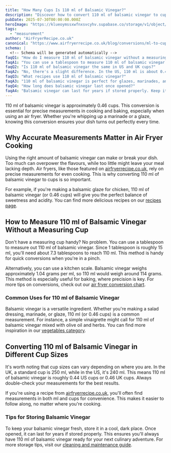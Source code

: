 ```yaml
---
title: "How Many Cups Is 110 ml of Balsamic Vinegar?"
description: "Discover how to convert 110 ml of balsamic vinegar to cups for precise cooking and baking. Perfect for air fryer recipes!"
pubDate: 2025-07-30T00:00:00.000Z
heroImage: "https://klueoymssxwfnxsvcyhv.supabase.co/storage/v1/object/public/Shmucket/how-many-cups-is-110-ml-of-balsamic-vinegar.webp"
tags:
  - "measurement"
author: "AirFryerRecipe.co.uk"
canonical: "https://www.airfryerrecipe.co.uk/blog/conversions/ml-to-cups/how-many-cups-is-110-ml-of-balsamic-vinegar"
schema: |
  <!-- Schema will be generated automatically -->
faqQ1: "How do I measure 110 ml of balsamic vinegar without a measuring cup?"
faqA1: "You can use a tablespoon to measure 110 ml of balsamic vinegar. Since 1 tablespoon is about 15 ml, you'll need approximately 7.3 tablespoons. Alternatively, a kitchen scale can help—110 ml weighs around 114 grams."
faqQ2: "Is 110 ml of balsamic vinegar the same in US and UK cups?"
faqA2: "No, there's a slight difference. In the US, 110 ml is about 0.44 cups, while in the UK, it's roughly 0.46 cups. Always check your recipe's origin to ensure accuracy, especially for air fryer dishes."
faqQ3: "What recipes use 110 ml of balsamic vinegar?"
faqA3: "110 ml of balsamic vinegar is perfect for glazes, marinades, and salad dressings. Try it in a balsamic reduction for roasted vegetables or as a base for a tangy sauce. Check out our recipes for more ideas."
faqQ4: "How long does balsamic vinegar last once opened?"
faqA4: "Balsamic vinegar can last for years if stored properly. Keep it in a cool, dark place with the lid tightly sealed. Its acidity acts as a natural preservative, making it a pantry staple."
---
```

<p>110 ml of balsamic vinegar is approximately 0.46 cups. This conversion is essential for precise measurements in cooking and baking, especially when using an air fryer. Whether you're whipping up a marinade or a glaze, knowing this conversion ensures your dish turns out perfectly every time.</p>

<h2>Why Accurate Measurements Matter in Air Fryer Cooking</h2>
<p>Using the right amount of balsamic vinegar can make or break your dish. Too much can overpower the flavours, while too little might leave your meal lacking depth. Air fryers, like those featured on <a href=https://www.airfryerrecipe.co.uk>airfryerrecipe.co.uk</a>, rely on precise measurements for even cooking. This is why converting 110 ml of balsamic vinegar to cups is so important.</p>
<p>For example, if you're making a balsamic glaze for chicken, 110 ml of balsamic vinegar (or 0.46 cups) will give you the perfect balance of sweetness and acidity. You can find more delicious recipes on our <a href=https://www.airfryerrecipe.co.uk/recipes>recipes page</a>.</p>

<h2>How to Measure 110 ml of Balsamic Vinegar Without a Measuring Cup</h2>
<p>Don't have a measuring cup handy? No problem. You can use a tablespoon to measure out 110 ml of balsamic vinegar. Since 1 tablespoon is roughly 15 ml, you'll need about 7.3 tablespoons to reach 110 ml. This method is handy for quick conversions when you're in a pinch.</p>
<p>Alternatively, you can use a kitchen scale. Balsamic vinegar weighs approximately 1.04 grams per ml, so 110 ml would weigh around 114 grams. This method is especially useful for baking, where precision is key. For more tips on conversions, check out our <a href=https://www.airfryerrecipe.co.uk/air-fryer-conversion-chart>air fryer conversion chart</a>.</p>

<h3>Common Uses for 110 ml of Balsamic Vinegar</h3>
<p>Balsamic vinegar is a versatile ingredient. Whether you're making a salad dressing, marinade, or glaze, 110 ml (or 0.46 cups) is a common measurement. For instance, a simple vinaigrette might call for 110 ml of balsamic vinegar mixed with olive oil and herbs. You can find more inspiration in our <a href=https://www.airfryerrecipe.co.uk/recipe-category/vegetables>vegetables category</a>.</p>

<h2>Converting 110 ml of Balsamic Vinegar in Different Cup Sizes</h2>
<p>It's worth noting that cup sizes can vary depending on where you are. In the UK, a standard cup is 250 ml, while in the US, it's 240 ml. This means 110 ml of balsamic vinegar is roughly 0.44 US cups or 0.46 UK cups. Always double-check your measurements for the best results.</p>
<p>If you're using a recipe from <a href=https://www.airfryerrecipe.co.uk>airfryerrecipe.co.uk</a>, you'll often find measurements in both ml and cups for convenience. This makes it easier to follow along, no matter where you're cooking.</p>

<h3>Tips for Storing Balsamic Vinegar</h3>
<p>To keep your balsamic vinegar fresh, store it in a cool, dark place. Once opened, it can last for years if stored properly. This ensures you'll always have 110 ml of balsamic vinegar ready for your next culinary adventure. For more storage tips, visit our <a href=https://www.airfryerrecipe.co.uk/air-fryer-cleaner>cleaning and maintenance guide</a>.</p>
